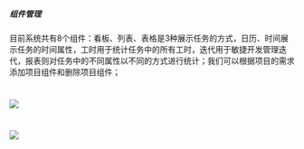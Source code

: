 #####  组件管理

目前系统共有8个组件：看板、列表、表格是3种展示任务的方式，日历、时间展示任务的时间属性，工时用于统计任务中的所有工时，迭代用于敏捷开发管理迭代，报表则对任务中的不同属性以不同的方式进行统计；我们可以根据项目的需求添加项目组件和删除项目组件；

# ![](/assets/3配置中心-组件管理1.png)

# ![](/assets/3配置中心-组件管理2.png)



